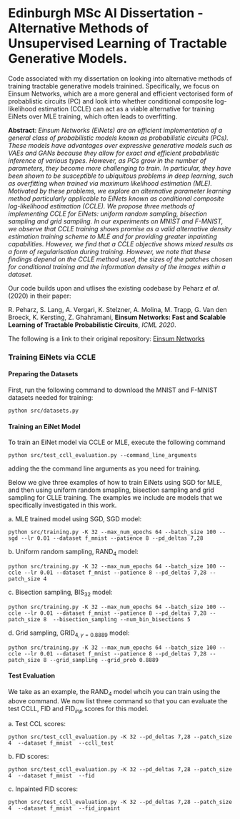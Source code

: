 # Edinburgh MSc AI Dissertation - Alternative Methods of Unsupervised Learning of Tractable Generative Models.

Code associated with my dissertation on looking into alternative methods of training tractable generative models trainined. Specifically, we focus on Einsum Networks, which are a more general and efficient vectorised form of probablistic circuits (PC) and look into whether conditional composite log-likelihood estimation (CCLE) can act as a viable alternative for training EiNets over MLE training, which often leads to overfitting.

**Abstract**: *Einsum Networks (EiNets) are an efficient implementation of a general class of probabilistic models known as probabilistic circuits (PCs). These models have advantages over expressive generative models such as VAEs and GANs because they allow for exact and efficient probabilistic inference of various types. However, as PCs grow in the number of parameters, they become more challenging to train. In particular, they have been shown to be susceptible to ubiquitous problems in deep learning, such as overfitting when trained via maximum likelihood estimation (MLE). Motivated by these problems, we explore an alternative parameter learning method particularly applicable to EiNets known as conditional composite log-likelihood estimation (CCLE). We propose three methods of implementing CCLE for EiNets: uniform random sampling, bisection sampling and grid sampling. In our experiments on MNIST and F-MNIST, we observe that CCLE training shows promise as a valid alternative density estimation training scheme to MLE and for providing greater inpainting capabilities. However, we find that a CCLE objective shows mixed results as a form of regularisation during training. However, we note that these findings depend on the CCLE method used, the sizes of the patches chosen for conditional training and the information density of the images within a dataset.*

Our code builds upon and utlises the existing codebase by Peharz *et al.* (2020) in their paper:

R. Peharz, S. Lang, A. Vergari, K. Stelzner, A. Molina, M. Trapp, G. Van den Broeck, K. Kersting, Z. Ghahramani,
**Einsum Networks: Fast and Scalable Learning of Tractable Probabilistic Circuits**,
*ICML 2020*.

The following is a link to their original repository: [Einsum Networks](https://github.com/cambridge-mlg/EinsumNetworks)

### Training EiNets via CCLE

#### Preparing the Datasets

First, run the following command to download the MNIST and F-MNIST datasets needed for training:

```
python src/datasets.py 
```

#### Training an EiNet Model
To train an EiNet model via CCLE or MLE, execute the following command 
```
python src/test_ccll_evaluation.py --command_line_arguments
```
adding the the command line arguments as you need for training. 

Below we give three examples of how to train EiNets using SGD for MLE, and then using uniform random smapling, bisection sampling and grid sampling for CLLE training. The examples we include are models that we specifically investigated in this work.

   a. MLE trained model using SGD, $\text{SGD}$ model:


    python src/training.py -K 32 --max_num_epochs 64 --batch_size 100 --sgd --lr 0.01 --dataset f_mnist --patience 8 --pd_deltas 7,28
         

   b. Uniform random sampling, $\text{RAND}_4$ model:

    
    python src/training.py -K 32 --max_num_epochs 64 --batch_size 100 --ccle --lr 0.01 --dataset f_mnist --patience 8 --pd_deltas 7,28 --patch_size 4
    

   c. Bisection sampling, $\text{BIS}_{32}$ model:

    
    python src/training.py -K 32 --max_num_epochs 64 --batch_size 100 --ccle --lr 0.01 --dataset f_mnist --patience 8 --pd_deltas 7,28 --patch_size 8  --bisection_sampling --num_bin_bisections 5
    

   d. Grid sampling, $\text{GRID}_{4, \gamma = 0.8889}$ model:

    
    python src/training.py -K 32 --max_num_epochs 64 --batch_size 100 --ccle --lr 0.01 --dataset f_mnist --patience 8 --pd_deltas 7,28 --patch_size 8 --grid_sampling --grid_prob 0.8889
    

#### Test Evaluation
We take as an example, the RAND$_{4}$ model whcih you can train using the above command. We now list three command so that you can evaluate the test CCLL, $\text{FID}$ and $\text{FID}_{inp}$ scores for this model.

   a. Test CCL scores:


    python src/test_ccll_evaluation.py -K 32 --pd_deltas 7,28 --patch_size 4  --dataset f_mnist  --ccll_test
         

   b. FID scores:

    
    python src/test_ccll_evaluation.py -K 32 --pd_deltas 7,28 --patch_size 4  --dataset f_mnist  --fid
    

   c. Inpainted FID scores:

    
    python src/test_ccll_evaluation.py -K 32 --pd_deltas 7,28 --patch_size 4  --dataset f_mnist  --fid_inpaint
    






